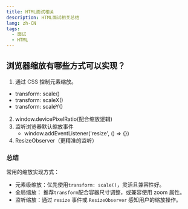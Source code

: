```yaml
---
title: HTML面试相关
description: HTML面试相关总结
lang: zh-CN
tags:
  - 面试
  - HTML
---
```


## 浏览器缩放有哪些方式可以实现？

1. 通过 CSS 控制元素缩放。

- transform: scale()
- transform: scaleX()
- transform: scaleY()

2. window.devicePixelRatio(配合缩放逻辑)
3. 监听浏览器默认缩放事件
   - window.addEventListener('resize', () => {})
4. ResizeObserver（更精准的监听）

### 总结

常用的缩放实现方式：

- 元素级缩放：优先使用`transform: scale()`，灵活且兼容性好。
- 全局缩放： 推荐`transform`配合容器尺寸调整，或兼容使用 zoom 属性。
- 监听缩放：通过 `resize` 事件或 `ResizeObserver` 感知用户的缩放操作。
